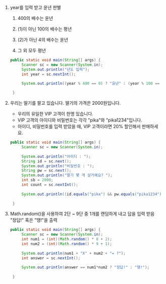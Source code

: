 1. year를 입력 받고 윤년 판별 

   1) 400의 배수는 윤년

   2) (1)이 아닌 100의 배수는 평년

   3) (2)가 아닌 4의 배수는 윤년

   4) 그 외 모두 평년

   ```java
   public static void main(String[] args) {
   		Scanner sc = new Scanner(System.in);
   		System.out.println("년도 입력");
   		int year = sc.nextInt();
   		
   		System.out.println((year % 400 == 0) ? "윤년" : (year % 100 == 0 ? "평년" : (year % 4 == 0 ? "윤년" : "평년")));
   
   	}
   ```

   

2. 우리는 딸기를 팔고 있습니다. 딸기의 가격은 2000원입니다.

    *   우리의 유일한 VIP 고객이 한명 있습니다.
    *   VIP 고객의 아이디와 비밀번호는 각각 "pika"와 "pika1234"입니다.
    *   아이디, 비밀번호를 입력 받았을 때, VIP 고객이라면 20% 할인해서 판매하세요.

   ```java
   public static void main(String[] args) {
   		Scanner sc = new Scanner(System.in);
   		
   		System.out.println("아이디 : ");
   		String id = sc.next();
   		System.out.println("비밀번호 : ");
   		String pw = sc.next();
   		System.out.println("딸기 몇 개 살거예요? ");
   		int sb = 2000;
   		int count = sc.nextInt();
   		
   		System.out.println((id.equals("pika") && pw.equals("pika1234")) ? sb * count * 4/5 + "원" : sb * count + "원" );
   		
   	}
   ```



3. Math.random()을 사용하여 2단 ~ 9단 중 1개를 랜덤하게 내고 답을 입력 받음 "정답!" 혹은 "땡!"을 출력

   ```java
   public static void main(String[] args) {
   		Scanner sc = new Scanner(System.in);
   		int num1 = (int)(Math.random() * 8 + 2);
   		int num2 = (int)(Math.random() * 9 + 1);
   		
   		System.out.println(num1 + "X" + num2 + "= ?");
   		int answer = sc.nextInt();
   		
   		System.out.println(answer == num1*num2 ? "정답!" : "땡!");
   		
   	}
   ```

   

